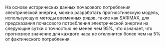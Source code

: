 На основе исторических данных почасового потребления электрической энергии, можно разработать прогностическую модель, 
использующую методы временных рядов, такие как SARIMAX, 
для предсказания почасового потребления электрической энергии на следующие сутки с точностью не менее чем 95%, 
что означает, что прогнозное значение для каждого часа не отклонится более чем на 5% от фактического потребления.
